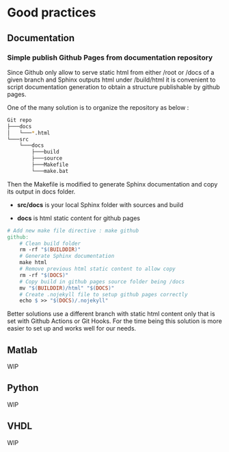 # Good practices

## Documentation

### Simple publish Github Pages from documentation repository

Since Github only allow to serve static html from either /root or /docs of a given branch and
Sphinx outputs html under /build/html it is convenient to script documentation generation to
obtain a structure publishable by github pages.

One of the many solution is to organize the repository as below :

```bash
Git repo
├───docs
│   └───*.html
└───src
    └───docs
        ├───build
        ├───source
        ├───Makefile
        └───make.bat
```
Then the Makefile is modified to generate Sphinx documentation and copy its output in docs folder.

* **src/docs** is your local Sphinx folder with sources and build

* **docs** is html static content for github pages

```Makefile
# Add new make file directive : make github
github:
    # Clean build folder
	rm -rf "$(BUILDDIR)"
    # Generate Sphinx documentation
	make html
    # Remove previous html static content to allow copy
	rm -rf "$(DOCS)"
    # Copy build in github pages source folder being /docs
	mv "$(BUILDDIR)/html" "$(DOCS)"
    # Create .nojekyll file to setup github pages correctly
	echo $ >> "$(DOCS)/.nojekyll"
```

Better solutions use a different branch with static html content only that is set with Github Actions or Git Hooks. For the time being this solution is more easier to set up and works well for our needs.

## Matlab

WIP

## Python

WIP

## VHDL

WIP
